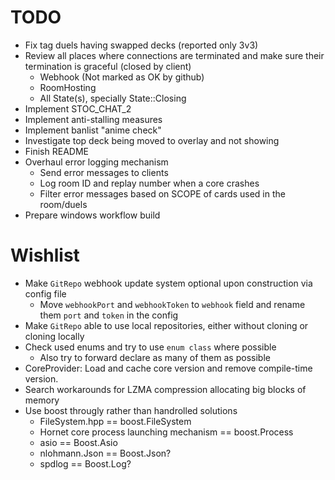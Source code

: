 # TODO
* Fix tag duels having swapped decks (reported only 3v3)
* Review all places where connections are terminated and make sure their termination is graceful (closed by client)
  * Webhook (Not marked as OK by github)
  * RoomHosting
  * All State(s), specially State::Closing
* Implement STOC_CHAT_2
* Implement anti-stalling measures
* Implement banlist "anime check"
* Investigate top deck being moved to overlay and not showing
* Finish README
* Overhaul error logging mechanism
  * Send error messages to clients
  * Log room ID and replay number when a core crashes
  * Filter error messages based on SCOPE of cards used in the room/duels
* Prepare windows workflow build

# Wishlist
* Make `GitRepo` webhook update system optional upon construction via config file
  * Move `webhookPort` and `webhookToken` to `webhook` field and rename them `port` and `token` in the config
* Make `GitRepo` able to use local repositories, either without cloning or cloning locally
* Check used enums and try to use `enum class` where possible
  * Also try to forward declare as many of them as possible
* CoreProvider: Load and cache core version and remove compile-time version.
* Search workarounds for LZMA compression allocating big blocks of memory
* Use boost througly rather than handrolled solutions
  * FileSystem.hpp == boost.FileSystem
  * Hornet core process launching mechanism == boost.Process
  * asio == Boost.Asio
  * nlohmann.Json == Boost.Json?
  * spdlog == Boost.Log?
